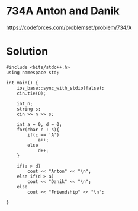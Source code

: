 # 734A	Anton and Danik

https://codeforces.com/problemset/problem/734/A

# Solution

```
#include <bits/stdc++.h>
using namespace std;

int main() {
    ios_base::sync_with_stdio(false);
    cin.tie(0);

    int n;
    string s;
    cin >> n >> s;

    int a = 0, d = 0;
    for(char c : s){
        if(c == 'A')
            a++;
        else
            d++;
    }

    if(a > d)
        cout << "Anton" << "\n";
    else if(d > a)
        cout << "Danik" << "\n";
    else
        cout << "Friendship" << "\n";

}
```
